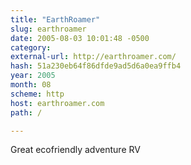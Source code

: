 ```yaml
---
title: "EarthRoamer"
slug: earthroamer
date: 2005-08-03 10:01:48 -0500
category: 
external-url: http://earthroamer.com/
hash: 51a230eb64f86dfde9ad5d6a0ea9ffb4
year: 2005
month: 08
scheme: http
host: earthroamer.com
path: /

---
```


Great ecofriendly adventure RV
